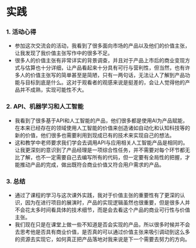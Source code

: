 # 实践
### 1. 活动心得
- 参加这次交流会的活动，我看到了很多面向市场的产品以及他们的价值主张，让我发现了我价值主张写作中的很多不足。
- 很多人的价值主张有非常详实的背景调查，并且对于产品上市后的商业变现方式与估算也十分详细，让产品看起来十分具有可行与营利性，但当然，也有许多人的价值主张写的简单甚至是简陋，只有一两句话，无法让人了解到产品功能与目标到底是什么。这对于观看者的观感来说是挺差的，会让人觉得他的产品并不成熟，实现可能性不大。

### 2. API、机器学习和人工智能
- 我看到了很多基于API和人工智能的产品，他们很多都是使用AI为产品赋能，在本来已经存在的领域使用人工智能的价值来创造诸如自动化和认知科技等的新的价值，他们很多也需要利用到现成已有的技术来实现自己的想法。
- 这和教学中老师要求我们学会去调用API与应用相关人工智能产品是相同的。让我更深刻的意识到了产品经理是一项综合性任务，并不需要对每个环节都无比了解，也不一定需要自己去编写所有的代码，但一定要有全局性的把握，才能推动产品的完成，做出既符合商业价值又符合用户需求的产品。

### 3. 总结
- 通过了课程的学习与这次课外实践，我对于价值主张的重要性有了更深的认识，因为在进行项目的展演时，产品的实现逻辑虽然也很重要，但是很多人并不会花太多时间看具体的技术细节，而是会去看这个产品的商业可行性与价值主张。
- 我们现在只是在课堂上做一些不知道是否会实现的产品，所以很多时候并不会去思考他是否具有商业价值，是否真的可以通过价值主张来吸引调动到这么多的资源去实现它，如何真正把产品落地对我来说是下一个需要去努力的方向。
